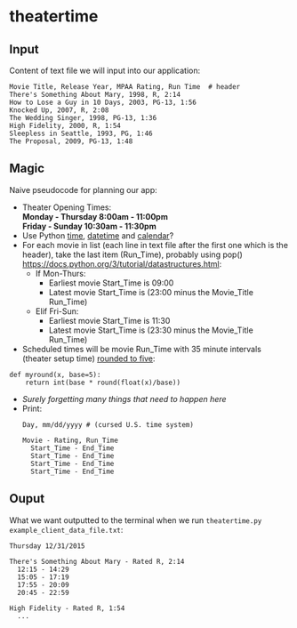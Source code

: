 # theatertime

## Input

Content of text file we will input into our application:

```
Movie Title, Release Year, MPAA Rating, Run Time  # header
There's Something About Mary, 1998, R, 2:14  
How to Lose a Guy in 10 Days, 2003, PG-13, 1:56  
Knocked Up, 2007, R, 2:08  
The Wedding Singer, 1998, PG-13, 1:36  
High Fidelity, 2000, R, 1:54  
Sleepless in Seattle, 1993, PG, 1:46  
The Proposal, 2009, PG-13, 1:48
```

## Magic

Naive pseudocode for planning our app:

* Theater Opening Times:  
    **Monday - Thursday 8:00am - 11:00pm**  
    **Friday - Sunday 10:30am - 11:30pm**
* Use Python [time](https://docs.python.org/2/library/time.html), [datetime](https://docs.python.org/2/library/datetime.html#module-datetime) and [calendar](https://docs.python.org/2/library/calendar.html#module-calendar)?
* For each movie in list (each line in text file after the first one which is the header), take the last item (Run_Time), probably using pop() https://docs.python.org/3/tutorial/datastructures.html:
  * If Mon-Thurs:
    * Earliest movie Start_Time is 09:00
    * Latest movie Start_Time is (23:00 minus the Movie_Title Run_Time)
  * Elif Fri-Sun: 
    * Earliest movie Start_Time is 11:30
    * Latest movie Start_Time is (23:30 minus the Movie_Title Run_Time)
* Scheduled times will be movie Run_Time with 35 minute intervals (theater setup time) [rounded to five](https://stackoverflow.com/questions/2272149/round-to-5-or-other-number-in-python):
```
def myround(x, base=5):
    return int(base * round(float(x)/base))
```
* *Surely forgetting many things that need to happen here*
* Print:  
    ```
    Day, mm/dd/yyyy # (cursed U.S. time system)  
    
    Movie - Rating, Run_Time  
      Start_Time - End_Time  
      Start_Time - End_Time  
      Start_Time - End_Time  
      Start_Time - End_Time  
    ```
  
## Ouput

What we want outputted to the terminal when we run `theatertime.py example_client_data_file.txt`:

```
Thursday 12/31/2015  

There's Something About Mary - Rated R, 2:14  
  12:15 - 14:29  
  15:05 - 17:19  
  17:55 - 20:09  
  20:45 - 22:59  

High Fidelity - Rated R, 1:54  
  ...
```
